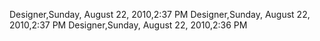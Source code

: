 ﻿Designer,Sunday, August 22, 2010,2:37 PMDesigner,Sunday, August 22, 2010,2:37 PMDesigner,Sunday, August 22, 2010,2:36 PM